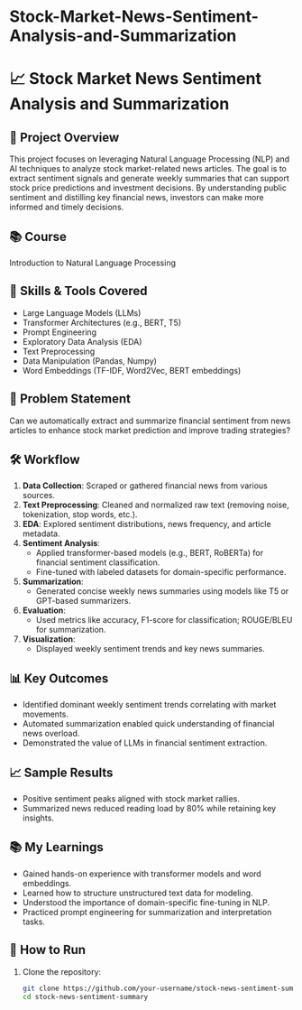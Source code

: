 # Stock-Market-News-Sentiment-Analysis-and-Summarization

# 📈 Stock Market News Sentiment Analysis and Summarization

## 📌 Project Overview
This project focuses on leveraging Natural Language Processing (NLP) and AI techniques to analyze stock market-related news articles. The goal is to extract sentiment signals and generate weekly summaries that can support stock price predictions and investment decisions. By understanding public sentiment and distilling key financial news, investors can make more informed and timely decisions.

## 📚 Course
Introduction to Natural Language Processing

## 🧠 Skills & Tools Covered
- Large Language Models (LLMs)
- Transformer Architectures (e.g., BERT, T5)
- Prompt Engineering
- Exploratory Data Analysis (EDA)
- Text Preprocessing
- Data Manipulation (Pandas, Numpy)
- Word Embeddings (TF-IDF, Word2Vec, BERT embeddings)

## 🧪 Problem Statement
Can we automatically extract and summarize financial sentiment from news articles to enhance stock market prediction and improve trading strategies?

## 🛠️ Workflow
1. **Data Collection**: Scraped or gathered financial news from various sources.
2. **Text Preprocessing**: Cleaned and normalized raw text (removing noise, tokenization, stop words, etc.).
3. **EDA**: Explored sentiment distributions, news frequency, and article metadata.
4. **Sentiment Analysis**:
   - Applied transformer-based models (e.g., BERT, RoBERTa) for financial sentiment classification.
   - Fine-tuned with labeled datasets for domain-specific performance.
5. **Summarization**:
   - Generated concise weekly news summaries using models like T5 or GPT-based summarizers.
6. **Evaluation**:
   - Used metrics like accuracy, F1-score for classification; ROUGE/BLEU for summarization.
7. **Visualization**:
   - Displayed weekly sentiment trends and key news summaries.

## 📊 Key Outcomes
- Identified dominant weekly sentiment trends correlating with market movements.
- Automated summarization enabled quick understanding of financial news overload.
- Demonstrated the value of LLMs in financial sentiment extraction.

## 📈 Sample Results
- Positive sentiment peaks aligned with stock market rallies.
- Summarized news reduced reading load by 80% while retaining key insights.

## 📚 My Learnings
- Gained hands-on experience with transformer models and word embeddings.
- Learned how to structure unstructured text data for modeling.
- Understood the importance of domain-specific fine-tuning in NLP.
- Practiced prompt engineering for summarization and interpretation tasks.

## 🚀 How to Run
1. Clone the repository:
   ```bash
   git clone https://github.com/your-username/stock-news-sentiment-summary.git
   cd stock-news-sentiment-summary
